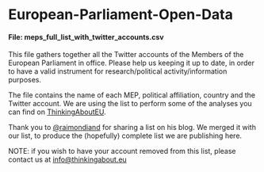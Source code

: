 # European-Parliament-Open-Data

#### File: meps_full_list_with_twitter_accounts.csv

This file gathers together all the Twitter accounts of the Members of the European Parliament in office.
Please help us keeping it up to date, in order to have a valid instrument for research/political activity/information purposes.

The file contains the name of each MEP, political affiliation, country and the Twitter account.
We are using the list to perform some of the analyses you can find on [ThinkingAboutEU](http://www.thinkingabout.eu).

Thank you to [@raimondiand](https://twitter.com/raimondiand) for sharing a list on his blog. We merged it with our list, to produce the (hopefully) complete list we are publishing here. 

NOTE: if you wish to have your account removed from this list, please contact us at info@thinkingabout.eu
